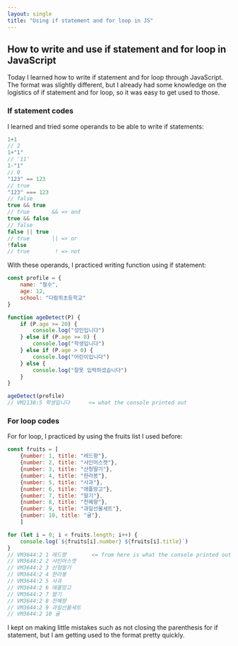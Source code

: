 ```yaml
---
layout: single
title: "Using if statement and for loop in JS"
---
```


## How to write and use if statement and for loop in JavaScript

Today I learned how to write if statement and for loop through JavaScript. 
The format was slightly different, but I already had some knowledge on the logistics of if statement and for loop, so it was easy to get used to those.

### If statement codes

I learned and tried some operands to be able to write if statements:

```js
1+1
// 2
1+"1"
// '11'
1-"1"
// 0
"123" == 123
// true
"123" === 123
// false
true && true
// true       && => and
true && false
// false
false || true
// true       || => or
!false
// true        ! => not
```

With these operands, I practiced writing function using if statement:
```js
const profile = {
    name: "철수",
    age: 12,
    school: "다람쥐초등학교"
}

function ageDetect(P) {
    if (P.age >= 20) {
        console.log("성인입니다")
    } else if (P.age >= 8) {
        console.log("학생입니다")
    } else if (P.age > 0) {
        console.log("어린이입니다")
    } else {
        console.log("잘못 입력하셨습니다")
    }
}

ageDetect(profile)
// VM2138:5 학생입니다      <= what the console printed out
```

### For loop codes

For for loop, I practiced by using the fruits list I used before:
```js
const fruits = [
    {number: 1, title: "레드향"},
    {number: 2, title: "샤인머스캣"},
    {number: 3, title: "산청딸기"},
    {number: 4, title: "한라봉"},
    {number: 5, title: "사과"},
    {number: 6, title: "애플망고"},
    {number: 7, title: "딸기"},
    {number: 8, title: "천혜향"},
    {number: 9, title: "과일선물세트"},
    {number: 10, title: "귤"},
    ]

for (let i = 0; i < fruits.length; i++) {
    console.log(`${fruits[i].number} ${fruits[i].title}`)
}
// VM3644:2 1 레드향        <= from here is what the console printed out 
// VM3644:2 2 샤인머스캣
// VM3644:2 3 산청딸기
// VM3644:2 4 한라봉
// VM3644:2 5 사과
// VM3644:2 6 애플망고
// VM3644:2 7 딸기
// VM3644:2 8 천혜향
// VM3644:2 9 과일선물세트
// VM3644:2 10 귤
```

I kept on making little mistakes such as not closing the parenthesis for if statement, but I am getting used to the format pretty quickly.
